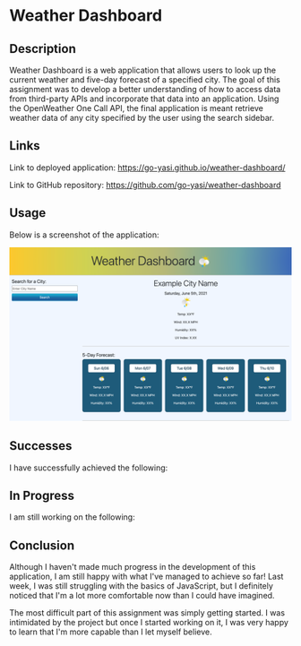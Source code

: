 # Weather Dashboard

## Description
Weather Dashboard is a web application that allows users to look up the current weather and five-day forecast of a specified city. The goal of this assignment was to develop a better understanding of how to access data from third-party APIs and incorporate that data into an application. Using the OpenWeather One Call API, the final application is meant retrieve weather data of any city specified by the user using the search sidebar. 

## Links
Link to deployed application: https://go-yasi.github.io/weather-dashboard/

Link to GitHub repository: https://github.com/go-yasi/weather-dashboard

## Usage
Below is a screenshot of the application: 

![The weather app includes an animated gradient header with a search option sidebar. The results populate on the right side, displaying the city name, current date, and current weather at the top, then the five-day forecast below.](./assets/images/weather-app-screenshot.png)

## Successes 
I have successfully achieved the following: 

## In Progress
I am still working on the following: 

## Conclusion
Although I haven't made much progress in the development of this application, I am still happy with what I've managed to achieve so far! Last week, I was still struggling with the basics of JavaScript, but I definitely noticed that I'm a lot more comfortable now than I could have imagined. 

The most difficult part of this assignment was simply getting started. I was intimidated by the project but once I started working on it, I was very happy to learn that I'm more capable than I let myself believe.